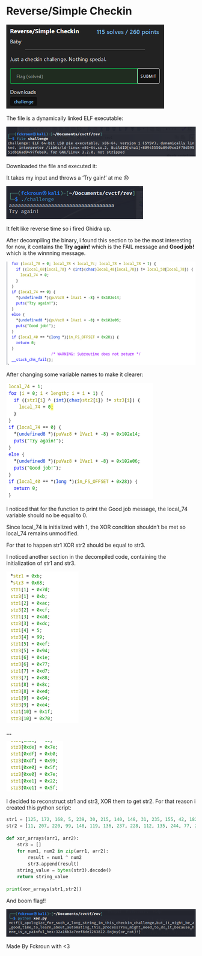 # Reverse/Simple Checkin

![Untitled](Reverse%20Simple%20Checkin/Untitled.png)

The file is a dynamically linked ELF executable:

![Untitled](Reverse%20Simple%20Checkin/Untitled%201.png)

Downloaded the file and executed it:

It takes my input and throws a ‘Try gain!’ at me 😞

![Untitled](Reverse%20Simple%20Checkin/Untitled%202.png)

It felt like reverse time so i fired Ghidra up.

After decompiling the binary, i found this section to be the most interesting for now, it contains the **Try again!** which is the FAIL message and **Good job!** which is the winnning message.

![Untitled](Reverse%20Simple%20Checkin/Untitled%203.png)

After changing some variable names to make it clearer:

![Untitled](Reverse%20Simple%20Checkin/Untitled%204.png)

I noticed that for the function to print the Good job message, the local_74 variable should no be equal to 0.

Since local_74 is initialized with 1, the XOR condition shouldn’t be met so local_74 remains unmodified.

For that to happen str1 XOR str2 should be equal to str3.

I noticed another section in the decompiled code, containing the initialization of str1 and str3.

![Untitled](Reverse%20Simple%20Checkin/Untitled%205.png)

**…**

![Untitled](Reverse%20Simple%20Checkin/Untitled%206.png)

I decided to reconstruct str1 and str3, XOR them to get str2. For that reason i created this python script:

 

```python
str1 = [125, 172, 168, 5, 239, 30, 215, 140, 148, 31, 235, 155, 42, 182, 128, 58, 57, 57, 95, 147, 95, 112, 70, 225, 185, 60, 59, 118, 44, 72, 174, 106, 215, 75, 162, 191, 193, 238, 186, 100, 187, 187, 183, 182, 198, 73, 224, 179, 35, 133, 88, 161, 13, 243, 33, 170, 204, 74, 2, 46, 176, 212, 140, 73, 61, 165, 126, 142, 21, 217, 65, 152, 239, 144, 52, 169, 15, 124, 76, 69, 123, 110, 149, 58, 128, 205, 123, 226, 159, 60, 204, 106, 248, 103, 119, 243, 168, 85, 101, 21, 167, 135, 203, 137, 29, 207, 209, 27, 121, 231, 125, 92, 240, 251, 9, 74, 69, 7, 116, 205, 127, 152, 11, 170, 4, 14, 112, 34, 17, 156, 114, 62, 124, 134, 28, 33, 110, 24, 78, 48, 59, 15, 42, 38, 111, 184, 142, 76, 127, 34, 239, 99, 163, 194, 200, 99, 216, 2, 136, 25, 91, 120, 122, 57, 140, 191, 195, 25, 93, 135, 154, 217, 162, 234, 127, 253, 208, 249, 182, 247, 110, 173, 175, 93, 216, 202, 41, 143, 181, 15, 189, 206, 248, 157, 203, 24, 160, 143, 206, 48, 119, 95, 138, 235, 10, 115, 218, 158, 97, 127, 81, 32, 105, 16, 105, 241, 38, 158, 125, 247, 6, 10, 176, 95, 34]
str2 = [11, 207, 220, 99, 148, 119, 136, 237, 228, 112, 135, 244, 77, 223, 250, 95, 102, 95, 48, 225, 0, 3, 51, 130, 209, 99, 90, 41, 64, 39, 192, 13, 136, 56, 214, 205, 168, 128, 221, 59, 210, 213, 232, 194, 174, 32, 147, 236, 64, 237, 61, 194, 102, 154, 79, 245, 175, 34, 99, 66, 220, 177, 226, 46, 88, 137, 28, 251, 97, 134, 40, 236, 176, 253, 93, 206, 103, 8, 19, 39, 30, 49, 244, 101, 231, 162, 20, 134, 192, 72, 165, 7, 157, 56, 3, 156, 247, 57, 0, 116, 213, 233, 148, 232, 127, 160, 164, 111, 38, 134, 8, 40, 159, 150, 104, 62, 44, 105, 19, 146, 11, 240, 98, 217, 91, 126, 2, 77, 114, 249, 1, 77, 67, 223, 115, 84, 49, 117, 39, 87, 83, 123, 117, 72, 10, 221, 234, 19, 11, 77, 176, 7, 204, 157, 161, 23, 135, 96, 237, 122, 58, 13, 9, 92, 211, 215, 166, 107, 56, 216, 243, 170, 253, 139, 32, 141, 177, 144, 216, 145, 27, 193, 240, 53, 189, 178, 19, 188, 135, 110, 140, 248, 154, 174, 170, 47, 197, 234, 168, 8, 19, 58, 187, 217, 60, 64, 226, 175, 83, 81, 20, 78, 3, 127, 16, 217, 73, 236, 34, 153, 105, 126, 153, 126, 95]

def xor_arrays(arr1, arr2):
    str3 = []
    for num1, num2 in zip(arr1, arr2):
        result = num1 ^ num2
        str3.append(result)
    string_value = bytes(str3).decode()
    return string_value

print(xor_arrays(str1,str2))
```

And boom flag!!

![Untitled](Reverse%20Simple%20Checkin/Untitled%207.png)

Made By Fckroun with <3